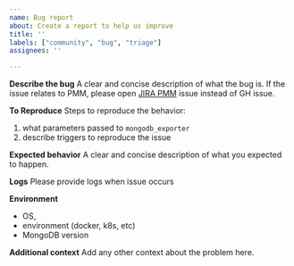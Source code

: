 ```yaml
---
name: Bug report
about: Create a report to help us improve
title: ''
labels: ["community", "bug", "triage"]
assignees: ''

---
```


**Describe the bug**
A clear and concise description of what the bug is. 
If the issue relates to PMM, please open [JIRA PMM](https://jira.percona.com/projects/PMM/issues) issue instead of GH issue.

**To Reproduce**
Steps to reproduce the behavior:
1. what parameters passed to `mongodb_exporter`
2. describe triggers to reproduce the issue

**Expected behavior**
A clear and concise description of what you expected to happen.

**Logs**
Please provide logs when issue occurs

**Environment**
 - OS,
 - environment (docker, k8s, etc)
 - MongoDB version

**Additional context**
Add any other context about the problem here.
